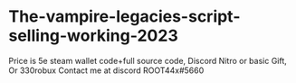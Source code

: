 # The-vampire-legacies-script-selling-working-2023
Price is 5e steam wallet code+full source code, Discord Nitro or basic Gift, Or 330robux  Contact me at discord ROOT44x#5660
